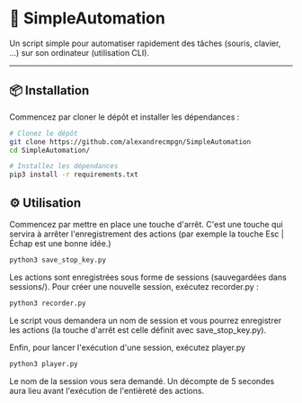 # 🎯 SimpleAutomation

Un script simple pour automatiser rapidement des tâches (souris, clavier, ...) sur son ordinateur (utilisation CLI).

---

## 📦 Installation

Commencez par cloner le dépôt et installer les dépendances :

```bash
# Clonez le dépôt
git clone https://github.com/alexandrecmpgn/SimpleAutomation
cd SimpleAutomation/

# Installez les dépendances
pip3 install -r requirements.txt
```

## ⚙️ Utilisation

Commencez par mettre en place une touche d'arrêt. C'est une touche qui servira à arrêter l'enregistrement des actions (par exemple la touche Esc | Échap est une bonne idée.)

```bash
python3 save_stop_key.py
```

Les actions sont enregistrées sous forme de sessions (sauvegardées dans sessions/). 
Pour créer une nouvelle session, exécutez recorder.py : 

```bash 
python3 recorder.py
```

Le script vous demandera un nom de session et vous pourrez enregistrer les actions (la touche d'arrêt est celle définit avec save_stop_key.py).

Enfin, pour lancer l'exécution d'une session, exécutez player.py

```bash
python3 player.py
```

Le nom de la session vous sera demandé. Un décompte de 5 secondes aura lieu avant l'exécution de l'entièreté des actions.